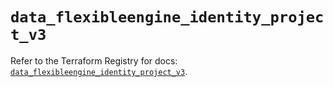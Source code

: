 # `data_flexibleengine_identity_project_v3`

Refer to the Terraform Registry for docs: [`data_flexibleengine_identity_project_v3`](https://registry.terraform.io/providers/flexibleenginecloud/flexibleengine/1.46.0/docs/data-sources/identity_project_v3).
